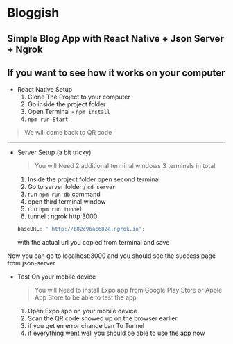 # Bloggish

## Simple Blog App with React Native + Json Server + Ngrok

## If you want to see how it works on your computer

- React Native Setup
  1. Clone The Project to your computer
  2. Go inside the project folder
  3. Open Terminal - `npm install`
  4. `npm run Start`

> We will come back to QR code

---

- Server Setup (a bit tricky)

  > You will Need 2 additional terminal windows 3 terminals in total

  1. Inside the project folder open second terminal
  2. Go to server folder / `cd server`
  3. run `npm run db` command
  4. open third terminal window
  5. run `npm run tunnel`
  6. tunnel : ngrok http 3000
  ```javascript
  baseURL: ' http://b82c96ac682a.ngrok.io';
  ```

  with the actual url you copied from terminal and save

Now you can go to localhost:3000 and you should see the success page from json-server

- Test On your mobile device

  > You will Need to install Expo app from Google Play Store or Apple App Store to be able to test the app

  1. Open Expo app on your mobile device
  2. Scan the QR code showed up on the browser earlier
  3. if you get en error change Lan To Tunnel
  4. if everything went well you should be able to use the app now
